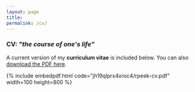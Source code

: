```yaml
---
layout: page
title:
permalink: /cv/
---
```


### CV: *"the course of one's life"*

A current version of my **curriculum vitae** is included below. You can also [download the PDF here](https://www.dropbox.com/s/jh19qlprx4xroc4/rap-rmarkdown-cv.pdf).

{% include embedpdf.html code="jh19qlprx4xroc4/rpeek-cv.pdf" width=100 height=800 %}
